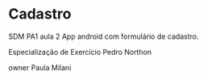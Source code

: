 # Cadastro
SDM PA1 aula 2
App android com formulário de cadastro.

Especialização de Exercício
Pedro Northon

owner Paula Milani
